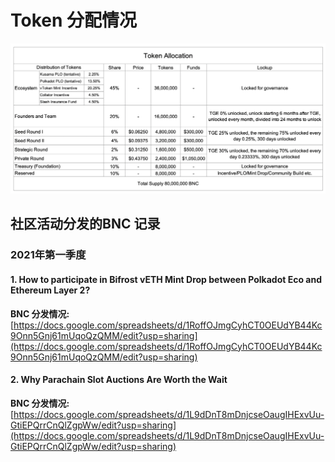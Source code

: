 # Token 分配情况

![](../.gitbook/assets/bnc-distribution.png)

## 社区活动分发的BNC 记录

### 2021年第一季度

#### **1.** How to participate in Bifrost vETH Mint Drop between Polkadot Eco and Ethereum Layer 2?

**BNC 分发情况:** [https://docs.google.com/spreadsheets/d/1RoffOJmgCyhCT0OEUdYB44Kc9Onn5Gnj61mUqoQzQMM/edit?usp=sharing](https://docs.google.com/spreadsheets/d/1RoffOJmgCyhCT0OEUdYB44Kc9Onn5Gnj61mUqoQzQMM/edit?usp=sharing)



#### 2. Why Parachain Slot Auctions Are Worth the Wait

**BNC 分发情况:** [https://docs.google.com/spreadsheets/d/1L9dDnT8mDnjcseOaugIHExvUu-GtiEPQrrCnQlZgpWw/edit?usp=sharing](https://docs.google.com/spreadsheets/d/1L9dDnT8mDnjcseOaugIHExvUu-GtiEPQrrCnQlZgpWw/edit?usp=sharing)

